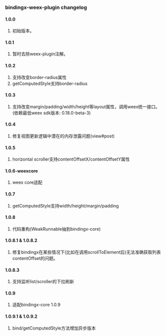 ### bindingx-weex-plugin changelog

#### 1.0.0

1. 初始版本。

#### 1.0.1

1. 暂时去除weex-plugin注解。

#### 1.0.2

1. 支持改变border-radius属性
2. getComputedStyle支持border-radius

#### 1.0.3

1. 支持改变margin/padding/width/height等layout属性，调用weex统一接口。 (依赖最低weex sdk版本: 0.18.0-beta-3)

#### 1.0.4

1. 修复视图更新逻辑中潜在的内存泄露问题(view#post)

#### 1.0.5

1. horizontal scroller支持contentOffsetX/contentOffsetY属性

#### 1.0.6-weexcore

1. weex core适配

#### 1.0.7

1. getComputedStyle支持width/height/margin/padding

#### 1.0.8

1. 代码重构(WeakRunnable抽到bindingx-core)

#### 1.0.8.1 & 1.0.8.2

1. 修复bindingx在某些情况下(比如在调用scrollToElement后)无法准确获取列表contentOffset的问题。

#### 1.0.8.3

1. 支持监听list/scroller的下拉刷新

#### 1.0.9

1. 适配bindingx-core 1.0.9

#### 1.0.9.1 & 1.0.9.2

1. bind/getComputedStyle方法增加异步版本